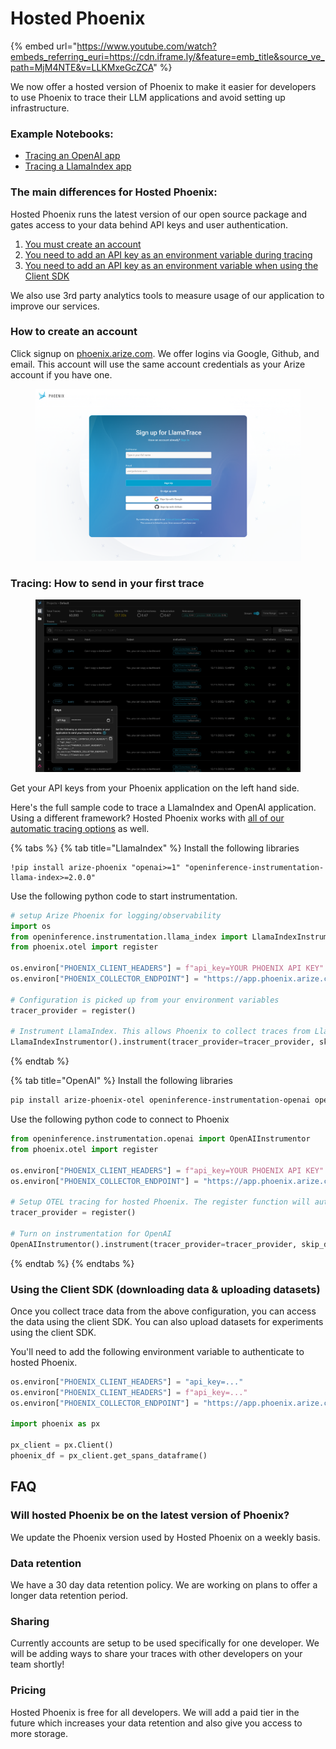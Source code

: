# Hosted Phoenix

{% embed url="https://www.youtube.com/watch?embeds_referring_euri=https://cdn.iframe.ly/&feature=emb_title&source_ve_path=MjM4NTE&v=LLKMxeGcZCA" %}

We now offer a hosted version of Phoenix to make it easier for developers to use Phoenix to trace their LLM applications and avoid setting up infrastructure.

### Example Notebooks:

* [Tracing an OpenAI app](https://colab.research.google.com/github/Arize-ai/phoenix/blob/main/tutorials/hosted\_phoenix/hosted\_phoenix\_openai\_tutorial.ipynb)
* [Tracing a LlamaIndex app](https://colab.research.google.com/github/Arize-ai/phoenix/blob/main/tutorials/hosted\_phoenix/hosted\_phoenix\_llamaindex\_tutorial.ipynb)

### The main differences for Hosted Phoenix:

Hosted Phoenix runs the latest version of our open source package and gates access to your data behind API keys and user authentication.

1. [You must create an account](hosted-phoenix.md#how-to-create-an-account)
2. [You need to add an API key as an environment variable during tracing](hosted-phoenix.md#how-to-send-in-your-first-trace)
3. [You need to add an API key as an environment variable when using the Client SDK](hosted-phoenix.md#using-the-client-sdk)

We also use 3rd party analytics tools to measure usage of our application to improve our services.

### How to create an account

Click signup on [phoenix.arize.com](https://app.phoenix.arize.com). We offer logins via Google, Github, and email. This account will use the same account credentials as your Arize account if you have one.

<figure><img src="../.gitbook/assets/image (1).png" alt=""><figcaption></figcaption></figure>

### Tracing: How to send in your first trace

<figure><img src="../.gitbook/assets/image.png" alt=""><figcaption></figcaption></figure>

Get your API keys from your Phoenix application on the left hand side.&#x20;

Here's the full sample code to trace a LlamaIndex and OpenAI application. Using a different framework? Hosted Phoenix works with [all of our automatic tracing options](../tracing/how-to-tracing/instrumentation/) as well.

{% tabs %}
{% tab title="LlamaIndex" %}
Install the following libraries

```
!pip install arize-phoenix "openai>=1" "openinference-instrumentation-llama-index>=2.0.0"
```

Use the following python code to start instrumentation.

```python
# setup Arize Phoenix for logging/observability
import os
from openinference.instrumentation.llama_index import LlamaIndexInstrumentor
from phoenix.otel import register

os.environ["PHOENIX_CLIENT_HEADERS"] = f"api_key=YOUR PHOENIX API KEY"
os.environ["PHOENIX_COLLECTOR_ENDPOINT"] = "https://app.phoenix.arize.com"

# Configuration is picked up from your environment variables
tracer_provider = register()

# Instrument LlamaIndex. This allows Phoenix to collect traces from LlamaIndex queries.
LlamaIndexInstrumentor().instrument(tracer_provider=tracer_provider, skip_dep_check=True)
```
{% endtab %}

{% tab title="OpenAI" %}
Install the following libraries

```bash
pip install arize-phoenix-otel openinference-instrumentation-openai openai
```

Use the following python code to connect to Phoenix

```python
from openinference.instrumentation.openai import OpenAIInstrumentor
from phoenix.otel import register

os.environ["PHOENIX_CLIENT_HEADERS"] = f"api_key=YOUR PHOENIX API KEY"
os.environ["PHOENIX_COLLECTOR_ENDPOINT"] = "https://app.phoenix.arize.com"

# Setup OTEL tracing for hosted Phoenix. The register function will automatically detect the endpoint and headers from your environment variables.
tracer_provider = register()

# Turn on instrumentation for OpenAI
OpenAIInstrumentor().instrument(tracer_provider=tracer_provider, skip_dep_check=True)
```
{% endtab %}
{% endtabs %}

### Using the Client SDK (downloading data & uploading datasets)

Once you collect trace data from the above configuration, you can access the data using the client SDK. You can also upload datasets for experiments using the client SDK.

You'll need to add the following environment variable to authenticate to hosted Phoenix.

```python
os.environ["PHOENIX_CLIENT_HEADERS"] = "api_key=..."
os.environ["PHOENIX_CLIENT_HEADERS"] = f"api_key=..."
os.environ["PHOENIX_COLLECTOR_ENDPOINT"] = "https://app.phoenix.arize.com"

import phoenix as px

px_client = px.Client()
phoenix_df = px_client.get_spans_dataframe()
```

## FAQ

### Will hosted Phoenix be on the latest version of Phoenix?

We update the Phoenix version used by Hosted Phoenix on a weekly basis.

### Data retention

We have a 30 day data retention policy. We are working on plans to offer a longer data retention period.

### Sharing

Currently accounts are setup to be used specifically for one developer. We will be adding ways to share your traces with other developers on your team shortly!

### Pricing

Hosted Phoenix is free for all developers. We will add a paid tier in the future which increases your data retention and also give you access to more storage.
